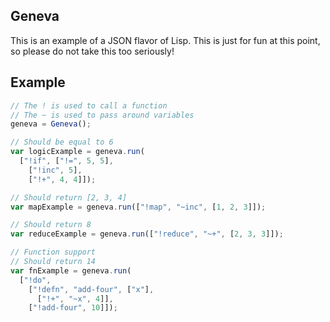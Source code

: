 Geneva
------

This is an example of a JSON flavor of Lisp. This is just for fun at this point, so please do not take this too seriously!

## Example

```javascript
// The ! is used to call a function
// The ~ is used to pass around variables
geneva = Geneva();

// Should be equal to 6
var logicExample = geneva.run(
  ["!if", ["!=", 5, 5],
    ["!inc", 5],
    ["!+", 4, 4]]);

// Should return [2, 3, 4]
var mapExample = geneva.run(["!map", "~inc", [1, 2, 3]]);

// Should return 8
var reduceExample = geneva.run(["!reduce", "~+", [2, 3, 3]]);

// Function support
// Should return 14
var fnExample = geneva.run(
  ["!do",
    ["!defn", "add-four", ["x"],
      ["!+", "~x", 4]],
    ["!add-four", 10]]);
```